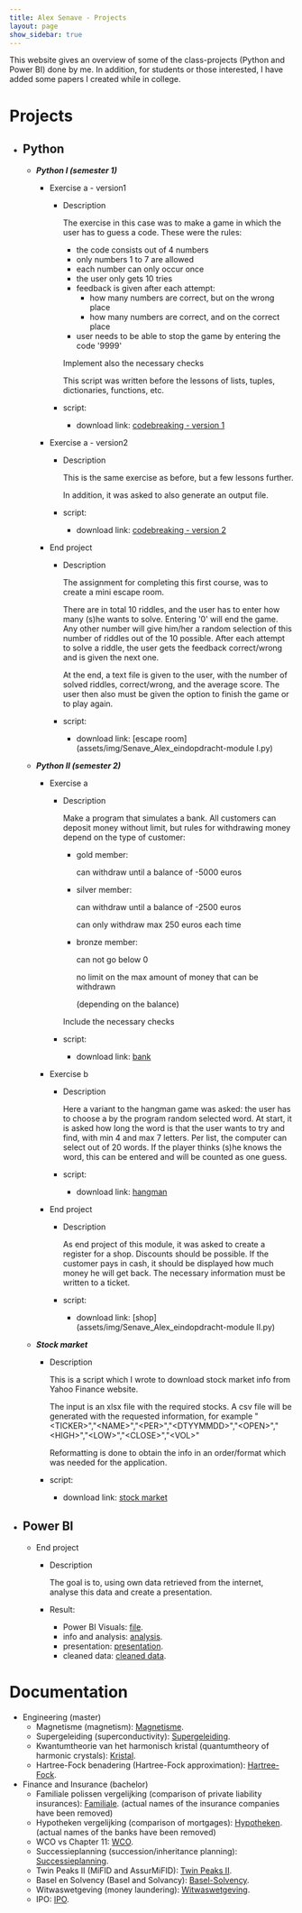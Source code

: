 ```yaml
---
title: Alex Senave - Projects
layout: page
show_sidebar: true
---
```


This website gives an overview of some of the class-projects (Python and Power BI) done by me. In addition, for students or those interested, I have added some papers I created while in college.

# Projects

* ## Python
	* ***Python I (semester 1)***
		* Exercise a - version1
			* Description
				
				The exercise in this case was to make a game in which the user has to guess a code.
				These were the rules:
				* the code consists out of 4 numbers
				* only numbers 1 to 7 are allowed
				* each number can only occur once
				* the user only gets 10 tries
				* feedback is given after each attempt:
					* how many numbers are correct, but on the wrong place
					* how many numbers are correct, and on the correct place
				* user needs to be able to stop the game by entering the code '9999'
				
				Implement also the necessary checks
				
				This script was written before the lessons of lists, tuples, dictionaries, functions, etc.
			
			* script: 
				- download link: [codebreaking - version 1](assets/img/Code-version-1-Senave_Alex_oef_workshop6_1.7.4.py)
				
			
		* Exercise a - version2
			* Description
				
				This is the same exercise as before, but a few lessons further.
				
				In addition, it was asked to also generate an output file.
			
			* script: 
				- download link: [codebreaking - version 2](assets/img/Code-version-2-Senave_Alex_oef_workshop11_1.4.2.py)
							

		* End project
			* Description
		
				The assignment for completing this first course, was to create a mini escape room. 
				
				There are in total 10 riddles, and the user has to enter how many (s)he wants to solve.
				Entering '0' will end the game. Any other number will give him/her a random selection of this number of riddles out of the 10 possible. 
				After each attempt to solve a riddle, the user gets the feedback correct/wrong and is given the next one.
				
				At the end, a text file is given to the user, with the number of solved riddles, correct/wrong, and the average score.
				The user then also must be given the option to finish the game or to play again.

			* script: 
				- download link: [escape room](assets/img/Senave_Alex_eindopdracht-module I.py)
							


	* ***Python II (semester 2)***
		* Exercise a
			* Description
				
				Make a program that simulates a bank.
				All customers can deposit money without limit, but rules for withdrawing money depend on the type of customer:
				* gold member:
				
					can withdraw until a balance of -5000 euros
					
				* silver member:
				
					can withdraw until a balance of -2500 euros
					
					can only withdraw max 250 euros each time
					
				* bronze member:
				
					can not go below 0
					
					no limit on the max amount of money that can be withdrawn 
					
					(depending on the balance)
				
				Include the necessary checks
			
			* script: 
				- download link: [bank](assets/img/Senave_Alex_oef_workshop5_2.1.py)
							
	
		* Exercise b
			* Description
			
				Here a variant to the hangman game was asked: the user has to choose a by the program random selected word.
				At start, it is asked how long the word is that the user wants to try and find, with min 4 and max 7 letters.
				Per list, the computer can select out of 20 words.
				If the player thinks (s)he knows the word, this can be entered and will be counted as one guess.
			
			* script: 
				- download link: [hangman](assets/img/Senave_Alex_oef_workshop10_2.zip)
							
		
		* End project
			* Description
			
				As end project of this module, it was asked to create a register for a shop.
				Discounts should be possible.
				If the customer pays in cash, it should be displayed how much money he will get back.
				The necessary information must be written to a ticket.
				
			* script: 
				- download link: [shop](assets/img/Senave_Alex_eindopdracht-module II.py)
							
			

	* ***Stock market***
		* Description
		
			This is a script which I wrote to download stock market info from Yahoo Finance website.
			
			The input is an xlsx file with the required stocks.
			A csv file will be generated with the requested information, for example
			"\<TICKER\>","\<NAME\>","\<PER\>","\<DTYYMMDD\>","\<OPEN\>","\<HIGH\>","\<LOW\>","\<CLOSE\>","\<VOL\>"
			
			Reformatting is done to obtain the info in an order/format which was needed for the application.
	
		* script: 
			- download link: [stock market](assets/img/Stocks.zip)
			


* ## Power BI
	* End project
		* Description
		
			The goal is to, using own data retrieved from the internet, analyse this data and create a presentation.
				
		* Result:
			* Power BI Visuals: [file](assets/img/heart_disease.pbix).
			* info and analysis: [analysis](assets/img/PowerBI-analysis.pdf).
			* presentation: [presentation](assets/img/heart_disease.pptx).
			* cleaned data: [cleaned data](assets/img/heart_2020_cleaned.csv.zip).

# Documentation

* Engineering (master)
	* Magnetisme (magnetism): [Magnetisme](assets/img/Magnetisme.pdf).
	* Supergeleiding (superconductivity): [Supergeleiding](assets/img/Supergeleiding.pdf).
	* Kwantumtheorie van het harmonisch kristal (quantumtheory of harmonic crystals): [Kristal](assets/img/Kwantumtheorie_harmonisch_kristal.pdf).
	* Hartree-Fock benadering (Hartree-Fock approximation): [Hartree-Fock](assets/img/Hartree_Fock_benadering.pdf).
* Finance and Insurance (bachelor)
	* Familiale polissen vergelijking (comparison of private liability insurances): [Familiale](assets/img/Familiale_polissen_vergelijking_no_names.pdf).
	(actual names of the insurance companies have been removed)
	* Hypotheken vergelijking (comparison of mortgages): [Hypotheken](assets/img/Hypotheken_vergelijking_no_names.pdf).
	(actual names of the banks have been removed)
	* WCO vs Chapter 11: [WCO](assets/img/WCO.pdf).
	* Successieplanning (succession/inheritance planning): [Successieplanning](assets/img/Successieplanning.pdf).
	* Twin Peaks II (MiFID and AssurMiFID): [Twin Peaks II](assets/img/Twin_Peaks_II.pdf).
	* Basel en Solvency (Basel and Solvancy): [Basel-Solvency](assets/img/De_nieuwe_architectuur.pdf).
	* Witwaswetgeving (money laundering): [Witwaswetgeving](assets/img/Witwaswetgeving.pdf).
	* IPO: [IPO](assets/img/IPO.pdf).
	
